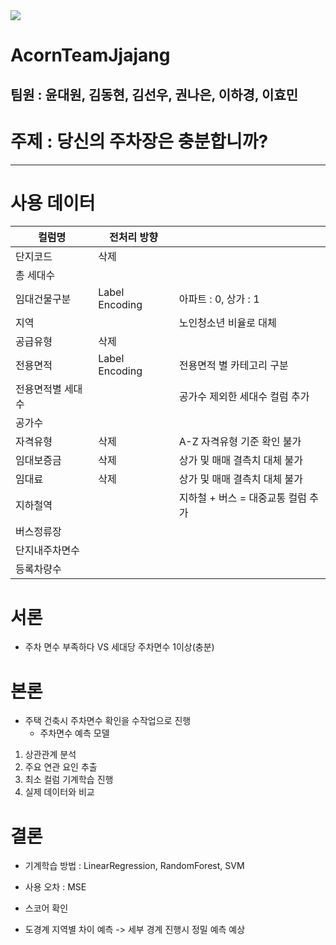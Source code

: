 <img src="https://img.shields.io/badge/AcornTeam 짜장-3178C6?style=flat&logo=Python&logoColor=white"/>
<h1>AcornTeamJjajang </h1>

## 팀원 : 윤대원, 김동현, 김선우, 권나은, 이하경, 이효민

<h1>주제 : 당신의 주차장은 충분합니까?</h1>

---

# 사용 데이터
| 컬럼명 | 전처리 방향 |  |
| --- | --- | --- |
| 단지코드 | 삭제 |  |
| 총 세대수 |  |  |
| 임대건물구분 | Label Encoding | 아파트 : 0, 상가 : 1 |
| 지역 |  | 노인청소년 비율로 대체 |
| 공급유형 | 삭제 |  |
| 전용면적 | Label Encoding | 전용면적 별 카테고리 구분 |
| 전용면적별 세대수 |  | 공가수 제외한 세대수 컬럼 추가 |
| 공가수 |  |  |
| 자격유형 | 삭제 | A-Z 자격유형 기준 확인 불가 |
| 임대보증금 | 삭제 | 상가 및 매매 결측치 대체 불가 |
| 임대료 | 삭제 | 상가 및 매매 결측치 대체 불가 |
| 지하철역 |  | 지하철 + 버스 = 대중교통 컬럼 추가 |
| 버스정류장 |  |  |
| 단지내주차면수 |  |  |
| 등록차량수 |  |  |


# 서론
- 주차 면수 부족하다 VS 세대당 주차면수 1이상(충분)

# 본론
- 주택 건축시 주차면수 확인을 수작업으로 진행
  - 주차면수 예측 모델 

1. 상관관계 분석
2. 주요 연관 요인 추출
3. 최소 컬럼 기계학습 진행
4. 실제 데이터와 비교

# 결론
- 기계학습 방법 : LinearRegression, RandomForest, SVM
- 사용 오차 : MSE
- 스코어 확인

- 도경계 지역별 차이 예측 -> 세부 경계 진행시 정밀 예측 예상
